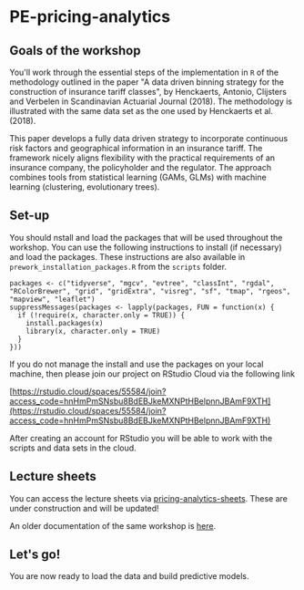 # PE-pricing-analytics

## Goals of the workshop

You'll work through the essential steps of the implementation in `R` of the methodology outlined in the paper "A data driven binning strategy for the construction
of insurance tariff classes", by Henckaerts, Antonio, Clijsters and Verbelen in Scandinavian Actuarial Journal (2018). The methodology is illustrated with the same data set as the one used by Henckaerts et al. (2018).

This paper develops a fully data driven strategy to incorporate continuous risk
factors and geographical information in an insurance tariff. The framework
nicely aligns flexibility with the practical requirements of an
insurance company, the policyholder and the regulator. The approach combines tools from statistical learning (GAMs, GLMs) with machine learning (clustering, evolutionary trees).

## Set-up

You should nstall and load the packages that will be used throughout the workshop. You can use the following instructions to install (if necessary) and load the packages. These instructions are also available in `prework_installation_packages.R` from the `scripts` folder.

```{r, eval=TRUE}
packages <- c("tidyverse", "mgcv", "evtree", "classInt", "rgdal", "RColorBrewer", "grid", "gridExtra", "visreg", "sf", "tmap", "rgeos", "mapview", "leaflet")
suppressMessages(packages <- lapply(packages, FUN = function(x) {
  if (!require(x, character.only = TRUE)) {
    install.packages(x)
    library(x, character.only = TRUE)
  }
}))
```
If you do not manage the install and use the packages on your local machine, then please join our project on RStudio Cloud via the following link

[https://rstudio.cloud/spaces/55584/join?access_code=hnHmPmSNsbu8BdEBJkeMXNPtHBelpnnJBAmF9XTH](https://rstudio.cloud/spaces/55584/join?access_code=hnHmPmSNsbu8BdEBJkeMXNPtHBelpnnJBAmF9XTH)

After creating an account for RStudio you will be able to work with the scripts and data sets in the cloud. 


## Lecture sheets

You can access the lecture sheets via [pricing-analytics-sheets](https://katrienantonio.github.io/PE-pricing-analytics/sheets/pricing_analytics_with_GAMs_and_GLMs.html). These are under construction and will be updated!

An older documentation of the same workshop is [here](https://katrienantonio.github.io/PE-pricing-analytics/background/2019_04_APC_Pricing_analytics_in_R.html).


## Let's go!

You are now ready to load the data and build predictive models. 